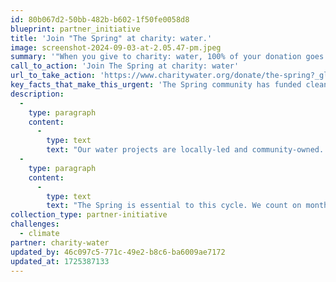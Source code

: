 ```yaml
---
id: 80b067d2-50bb-482b-b602-1f50fe0058d8
blueprint: partner_initiative
title: 'Join "The Spring" at charity: water.'
image: screenshot-2024-09-03-at-2.05.47-pm.jpeg
summary: '"When you give to charity: water, 100% of your donation goes directly to funding water solutions in rural communities. We won’t stop until everyone, everywhere has access to clean water. Our monthly giving community, The Spring, helps us do just that."'
call_to_action: 'Join The Spring at charity: water'
url_to_take_action: 'https://www.charitywater.org/donate/the-spring?_gl=1*1dhqmsb*_up*MQ..*_ga*MTUzMDA2MDU4MC4xNzI1Mzg1OTEy*_ga_SKG6MDYX1T*MTcyNTM4NTkxMS4xLjEuMTcyNTM4NjI5NS4wLjAuNzM2NDAwMjA1*_ga_5H0VND0XMD*MTcyNTM4NTkxOC4xLjEuMTcyNTM4NjI5NS4wLjAuNDcyNzM4MTYy'
key_facts_that_make_this_urgent: 'The Spring community has funded clean and safe drinking water for more than 1M people in 22 countries around the world.'
description:
  -
    type: paragraph
    content:
      -
        type: text
        text: "Our water projects are locally-led and community-owned. We deploy your donations to the field, where these partners go to work rehabilitating old water systems, building new ones, or completing sanitation and hygiene\_training."
  -
    type: paragraph
    content:
      -
        type: text
        text: "The Spring is essential to this cycle. We count on monthly gifts to fill in any funding gaps that may arise or account for potential changes in project completion. The Spring enables us to fund our local partners with confidence and make the best long-term investments in rural\_communities."
collection_type: partner-initiative
challenges:
  - climate
partner: charity-water
updated_by: 46c097c5-771c-49e2-b8c6-ba6009ae7172
updated_at: 1725387133
---
```

